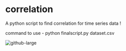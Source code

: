 # correlation

A python script to find correlation for time series data ! 

command to use - python finalscript.py dataset.csv

![github-large](https://drive.google.com/file/d/1sTmcePy2vHBI98Ox7H5cqO5nibXysMVA/view?usp=sharing)
